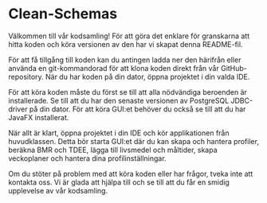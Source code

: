 # Clean-Schemas

Välkommen till vår kodsamling! För att göra det enklare för granskarna att hitta koden och köra versionen av den har vi skapat denna README-fil.

För att få tillgång till koden kan du antingen ladda ner den härifrån eller använda en git-kommandorad för att klona koden direkt från vår GitHub-repository. När du har koden på din dator, öppna projektet i din valda IDE.

För att köra koden måste du först se till att alla nödvändiga beroenden är installerade. Se till att du har den senaste versionen av PostgreSQL JDBC-driver på din dator. För att köra GUI:et behöver du också se till att du har JavaFX installerat.

När allt är klart, öppna projektet i din IDE och kör applikationen från huvudklassen. Detta bör starta GUI:et där du kan skapa och hantera profiler, beräkna BMR och TDEE, lägga till livsmedel och måltider, skapa veckoplaner och hantera dina profilinställningar.

Om du stöter på problem med att köra koden eller har frågor, tveka inte att kontakta oss. Vi är glada att hjälpa till och se till att du får en smidig upplevelse av vår kodsamling.
